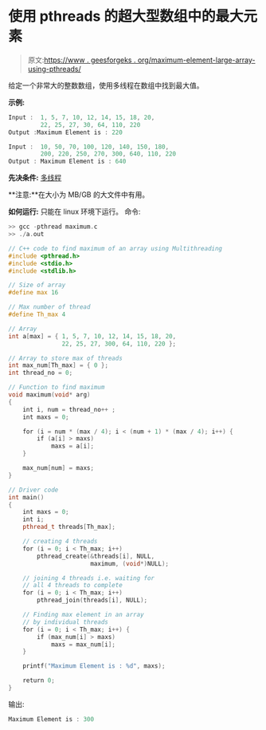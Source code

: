 # 使用 pthreads 的超大型数组中的最大元素

> 原文:[https://www . geesforgeks . org/maximum-element-large-array-using-pthreads/](https://www.geeksforgeeks.org/maximum-element-large-array-using-pthreads/)

给定一个非常大的整数数组，使用多线程在数组中找到最大值。

**示例:**

```cpp
Input :  1, 5, 7, 10, 12, 14, 15, 18, 20, 
         22, 25, 27, 30, 64, 110, 220
Output :Maximum Element is : 220

Input :  10, 50, 70, 100, 120, 140, 150, 180, 
         200, 220, 250, 270, 300, 640, 110, 220
Output : Maximum Element is : 640

```

**先决条件:** [多线程](https://www.geeksforgeeks.org/multithreading-c-2/)

**注意:**在大小为 MB/GB 的大文件中有用。

**如何运行:**
只能在 linux 环境下运行。
命令:

```cpp
>> gcc -pthread maximum.c 
>> ./a.out

```

```cpp
// C++ code to find maximum of an array using Multithreading
#include <pthread.h>
#include <stdio.h>
#include <stdlib.h>

// Size of array
#define max 16

// Max number of thread
#define Th_max 4

// Array
int a[max] = { 1, 5, 7, 10, 12, 14, 15, 18, 20,
               22, 25, 27, 300, 64, 110, 220 };

// Array to store max of threads
int max_num[Th_max] = { 0 };
int thread_no = 0;

// Function to find maximum
void maximum(void* arg)
{
    int i, num = thread_no++ ;
    int maxs = 0;

    for (i = num * (max / 4); i < (num + 1) * (max / 4); i++) {
        if (a[i] > maxs)
            maxs = a[i];
    }

    max_num[num] = maxs;
}

// Driver code
int main()
{
    int maxs = 0;
    int i;
    pthread_t threads[Th_max];

    // creating 4 threads
    for (i = 0; i < Th_max; i++)
        pthread_create(&threads[i], NULL,
                       maximum, (void*)NULL);

    // joining 4 threads i.e. waiting for
    // all 4 threads to complete
    for (i = 0; i < Th_max; i++)
        pthread_join(threads[i], NULL);

    // Finding max element in an array
    // by individual threads
    for (i = 0; i < Th_max; i++) {
        if (max_num[i] > maxs)
            maxs = max_num[i];
    }

    printf("Maximum Element is : %d", maxs);

    return 0;
}
```

输出:

```cpp
Maximum Element is : 300

```